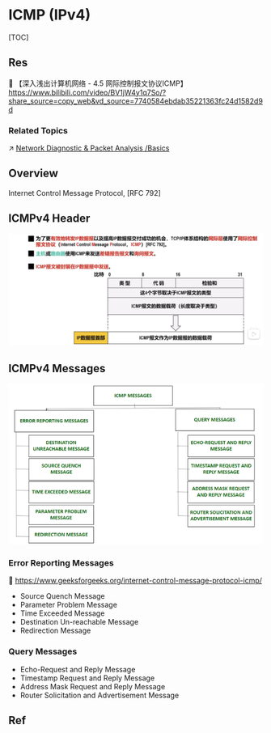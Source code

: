# ICMP (IPv4)

[TOC]



## Res
🔗 【深入浅出计算机网络 - 4.5 网际控制报文协议ICMP】 https://www.bilibili.com/video/BV1jW4y1q7So/?share_source=copy_web&vd_source=7740584ebdab35221363fc24d1582d9d

### Related Topics
↗ [Network Diagnostic & Packet Analysis /Basics](../../../../../../../🥷🏼%20Operating%20System%20(Engineering%20Part)/Linux%20(Derived%20From%20UNIX%20Family)/Free%20Software%20&%20OSS%20(Open%20Source%20Software)/Network%20Management/Network%20Diagnostic%20&%20Packet%20Analysis.md#Basics)



## Overview
Internet Control Message Protocol, [RFC 792]



## ICMPv4 Header
![](../../../../../../../../../Assets/Pics/Screenshot%202022-11-26%20at%204.24.22%20PM.png)



## ICMPv4 Messages
![](../../../../../../../../../Assets/Pics/icmp-660x418.png)


### Error Reporting Messages
🔗 https://www.geeksforgeeks.org/internet-control-message-protocol-icmp/

- Source Quench Message
- Parameter Problem Message
- Time Exceeded Message
- Destination Un-reachable Message
- Redirection Message


### Query Messages
- Echo-Request and Reply Message
- Timestamp Request and Reply Message
- Address Mask Request and Reply Message
- Router Solicitation and Advertisement Message



## Ref
[ping命令基于ICMP协议的返回信息分析]: https://www.cnblogs.com/buzhidao1/p/11937020.html

